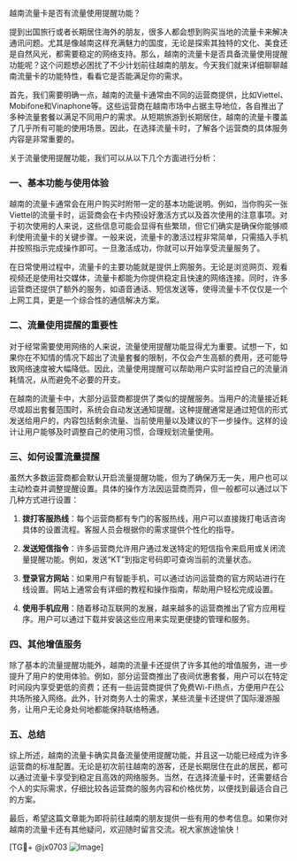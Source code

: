 越南流量卡是否有流量使用提醒功能？

提到出国旅行或者长期居住海外的朋友，很多人都会想到购买当地的流量卡来解决通讯问题。尤其是像越南这样充满魅力的国度，无论是探索其独特的文化、美食还是自然风光，都需要稳定的网络支持。那么，越南的流量卡是否具备流量使用提醒功能呢？这个问题想必困扰了不少计划前往越南的朋友。今天我们就来详细聊聊越南流量卡的功能特性，看看它是否能满足你的需求。

首先，我们需要明确一点，越南的流量卡通常由不同的运营商提供，比如Viettel、Mobifone和Vinaphone等。这些运营商在越南市场中占据主导地位，各自推出了多种流量套餐以满足不同用户的需求。从短期旅游到长期居住，越南的流量卡覆盖了几乎所有可能的使用场景。因此，在选择流量卡时，了解各个运营商的具体服务内容是非常重要的。

关于流量使用提醒功能，我们可以从以下几个方面进行分析：

### 一、基本功能与使用体验

越南的流量卡通常会在用户购买时附带一定的基本功能说明。例如，当你购买一张Viettel的流量卡时，运营商会在卡内预设好激活方式以及首次使用的注意事项。对于初次使用的人来说，这些信息可能会显得有些繁琐，但它们确实是确保你能够顺利使用流量卡的关键步骤。一般来说，流量卡的激活过程非常简单，只需插入手机并按照指示完成操作即可。一旦激活成功，你就可以开始享受流量服务了。

在日常使用过程中，流量卡的主要功能就是提供上网服务。无论是浏览网页、观看视频还是使用社交媒体，流量卡都能为你提供稳定且快速的网络连接。同时，许多运营商还提供了额外的服务，如语音通话、短信发送等，使得流量卡不仅仅是一个上网工具，更是一个综合性的通信解决方案。

### 二、流量使用提醒的重要性

对于经常需要使用网络的人来说，流量使用提醒功能显得尤为重要。试想一下，如果你在不知情的情况下超出了流量套餐的限制，不仅会产生高额的费用，还可能导致网络速度被大幅降低。因此，流量使用提醒可以帮助用户实时监控自己的流量消耗情况，从而避免不必要的开支。

在越南的流量卡中，大部分运营商都提供了类似的提醒服务。当用户的流量接近耗尽或超出套餐范围时，系统会自动发送通知提醒。这种提醒通常是通过短信的形式发送给用户的，内容包括剩余流量、当前使用量以及建议的下一步操作。这样的设计让用户能够及时调整自己的使用习惯，合理规划流量使用。

### 三、如何设置流量提醒

虽然大多数运营商都会默认开启流量提醒功能，但为了确保万无一失，用户也可以主动检查并调整提醒设置。具体的操作方法因运营商而异，但一般都可以通过以下几种方式进行设置：

1. **拨打客服热线**：每个运营商都有专门的客服热线，用户可以直接拨打电话咨询具体的设置流程。客服人员会根据你的需求提供个性化的指导。

2. **发送短信指令**：许多运营商允许用户通过发送特定的短信指令来启用或关闭流量提醒功能。例如，发送“KT”到指定号码即可查询当前的流量状态。

3. **登录官方网站**：如果用户有智能手机，可以通过访问运营商的官方网站进行在线设置。网站上通常会有详细的教程和操作指南，帮助用户轻松完成设置。

4. **使用手机应用**：随着移动互联网的发展，越来越多的运营商推出了官方应用程序。用户可以通过下载并安装这些应用来实现更便捷的管理和服务。

### 四、其他增值服务

除了基本的流量提醒功能外，越南的流量卡还提供了许多其他的增值服务，进一步提升了用户的使用体验。例如，部分运营商推出了夜间优惠套餐，用户可以在特定时间段内享受更低的资费；还有一些运营商提供了免费Wi-Fi热点，方便用户在公共场所接入网络。此外，针对商务人士的需求，某些流量卡还提供了国际漫游服务，让用户无论身处何地都能保持联络畅通。

### 五、总结

综上所述，越南的流量卡确实具备流量使用提醒功能，并且这一功能已经成为许多运营商的标准配置。无论是初次前往越南的游客，还是长期居住在此的居民，都可以通过流量卡享受到稳定且高效的网络服务。当然，在选择流量卡时，还需要结合个人的实际需求，仔细比较各运营商的服务内容和价格优势，以便找到最适合自己的方案。

最后，希望这篇文章能为即将前往越南的朋友提供一些有用的参考信息。如果你对越南的流量卡还有其他疑问，欢迎随时留言交流。祝大家旅途愉快！

[TG💪+ @jx0703 ![Image](https://github.com/user-attachments/assets/dbca1d08-cadb-493c-b0ec-ad6f7a83f270)]